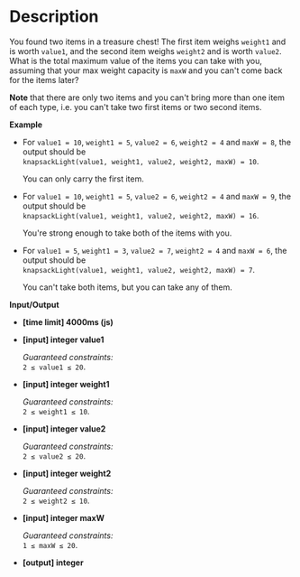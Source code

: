 # Description
You found two items in a treasure chest! The first item weighs `weight1` and is worth `value1`, and the second item weighs `weight2` and is worth `value2`. What is the total maximum value of the items you can take with you, assuming that your max weight capacity is `maxW` and you can't come back for the items later?

**Note** that there are only two items and you can't bring more than one item of each type, i.e. you can't take two first items or two second items.

**Example**

*   For `value1 = 10`, `weight1 = 5`, `value2 = 6`, `weight2 = 4` and `maxW = 8`, the output should be  
    `knapsackLight(value1, weight1, value2, weight2, maxW) = 10`.

    You can only carry the first item.

*   For `value1 = 10`, `weight1 = 5`, `value2 = 6`, `weight2 = 4` and `maxW = 9`, the output should be  
    `knapsackLight(value1, weight1, value2, weight2, maxW) = 16`.

    You're strong enough to take both of the items with you.

*   For `value1 = 5`, `weight1 = 3`, `value2 = 7`, `weight2 = 4` and `maxW = 6`, the output should be  
    `knapsackLight(value1, weight1, value2, weight2, maxW) = 7`.

    You can't take both items, but you can take any of them.

**Input/Output**

*   **[time limit] 4000ms (js)**

*   **[input] integer value1**

    _Guaranteed constraints:_  
    `2 ≤ value1 ≤ 20`.

*   **[input] integer weight1**

    _Guaranteed constraints:_  
    `2 ≤ weight1 ≤ 10`.

*   **[input] integer value2**

    _Guaranteed constraints:_  
    `2 ≤ value2 ≤ 20`.

*   **[input] integer weight2**

    _Guaranteed constraints:_  
    `2 ≤ weight2 ≤ 10`.

*   **[input] integer maxW**

    _Guaranteed constraints:_  
    `1 ≤ maxW ≤ 20`.

*   **[output] integer**